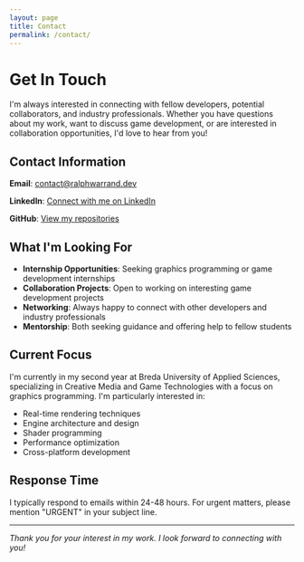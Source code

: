 ```yaml
---
layout: page
title: Contact
permalink: /contact/
---
```


# Get In Touch

I'm always interested in connecting with fellow developers, potential collaborators, and industry professionals. Whether you have questions about my work, want to discuss game development, or are interested in collaboration opportunities, I'd love to hear from you!

## Contact Information

**Email**: [contact@ralphwarrand.dev](mailto:contact@ralphwarrand.dev)

**LinkedIn**: [Connect with me on LinkedIn](https://linkedin.com/in/ralphwarrand)

**GitHub**: [View my repositories](https://github.com/ralphwarrand)

## What I'm Looking For

- **Internship Opportunities**: Seeking graphics programming or game development internships
- **Collaboration Projects**: Open to working on interesting game development projects
- **Networking**: Always happy to connect with other developers and industry professionals
- **Mentorship**: Both seeking guidance and offering help to fellow students

## Current Focus

I'm currently in my second year at Breda University of Applied Sciences, specializing in Creative Media and Game Technologies with a focus on graphics programming. I'm particularly interested in:

- Real-time rendering techniques
- Engine architecture and design
- Shader programming
- Performance optimization
- Cross-platform development

## Response Time

I typically respond to emails within 24-48 hours. For urgent matters, please mention "URGENT" in your subject line.

---

*Thank you for your interest in my work. I look forward to connecting with you!*

